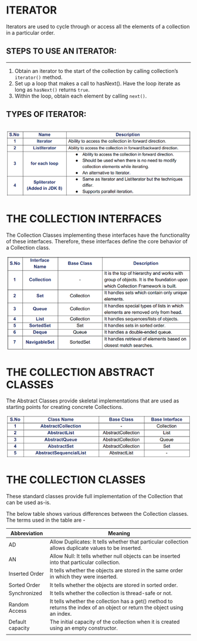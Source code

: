 # ITERATOR
Iterators are used to cycle through or access all the elements of a collection in a particular order.

## STEPS TO USE AN ITERATOR:
---
1. Obtain an iterator to the start of the collection by calling collection’s `iterator()` method.
2. Set up a loop that makes a call to hasNext(). Have the loop iterate as long as `hasNext()`
returns `true`.
3. Within the loop, obtain each element by calling `next()`.

## TYPES OF ITERATOR:

![img](images\1.Iterator_1.png)
---
# THE COLLECTION INTERFACES
The Collection Classes implementing these interfaces have the functionality of these
interfaces. Therefore, these interfaces define the core behavior of a Collection class.

![img](images\2.Coll_Inter.png)

# THE COLLECTION ABSTRACT CLASSES
The Abstract Classes provide skeletal implementations that are used as starting points for
creating concrete Collections.

![img](images\3.Coll_Abs_Class.png)

# THE COLLECTION CLASSES

These standard classes provide full implementation of the Collection that can be used as-is.

The below table shows various differences between the Collection classes. The terms used
in the table are -


|           Abbreviation     |         Meaning                    |
|----------------------------|------------------------------------|
|     AD       |    Allow Duplicates: It tells whether that particular collection allows duplicate values to be inserted.     |
|       AN       |     Allow Null: It tells whether null objects can be inserted into that particular collection.    |
|     Inserted Order         |   It tells whether the objects are stored in the same order in which they were inserted.      |
|  Sorted Order      |   It tells whether the objects are stored in sorted order.      |
| Synchronized    |  It tells whether the collection is thread-safe or not.   |
|       Random Access       |  It tells whether the collection has a get() method to returns the index of an object or return the object using an index.       |
|       Default capacity     |       The initial capacity of the collection when it is created using an empty constructor.  |
|              |         |

